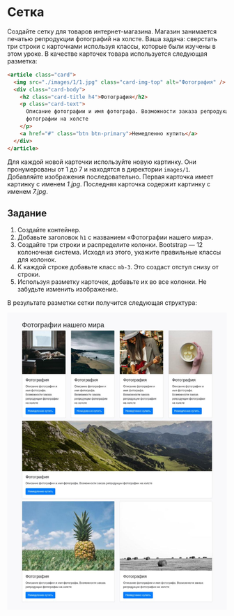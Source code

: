 # Сетка

Создайте сетку для товаров интернет-магазина. Магазин занимается печатью репродукции фотографий на холсте. Ваша задача: сверстать три строки с карточками используя классы, которые были изучены в этом уроке. В качестве карточек товара используется следующая разметка:

```html
<article class="card">
  <img src="./images/1/1.jpg" class="card-img-top" alt="Фотография" />
  <div class="card-body">
    <h2 class="card-title h4">Фотография</h2>
    <p class="card-text">
      Описание фотографии и имя фотографа. Возможности заказа репродукции
      фотографии на холсте
    </p>
    <a href="#" class="btn btn-primary">Немедленно купить</a>
  </div>
</article>
```

Для каждой новой карточки используйте новую картинку. Они пронумерованы от 1 до 7 и находятся в директории `images/1`. Добавляйте изображения последовательно. Первая карточка имеет картинку с именем _1.jpg_. Последняя карточка содержит картинку с именем _7.jpg_.

## Задание

1. Создайте контейнер.
2. Добавьте заголовок `h1` с названием «Фотографии нашего мира».
3. Создайте три строки и распределите колонки. Bootstrap — 12 колоночная система. Исходя из этого, укажите правильные классы для колонок.
4. К каждой строке добавьте класс `mb-3`. Это создаст отступ снизу от строки.
5. Используя разметку карточек, добавьте их во все колонки. Не забудьте изменить изображение.

В результате разметки сетки получится следующая структура:

![](./assets/1.jpg)
